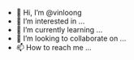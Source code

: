 - 👋 Hi, I’m @vinloong
- 👀 I’m interested in ...
- 🌱 I’m currently learning ...
- 💞️ I’m looking to collaborate on ...
- 📫 How to reach me ...

<!---
vinloong/vinloong is a ✨ special ✨ repository because its `README.md` (this file) appears on your GitHub profile.
You can click the Preview link to take a look at your changes.
--->
